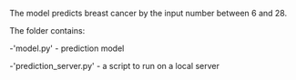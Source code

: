 The model predicts breast cancer by the input number between 6 and 28.

The folder contains:

-'model.py' - prediction model

-'prediction_server.py' - a script to run on a local server
